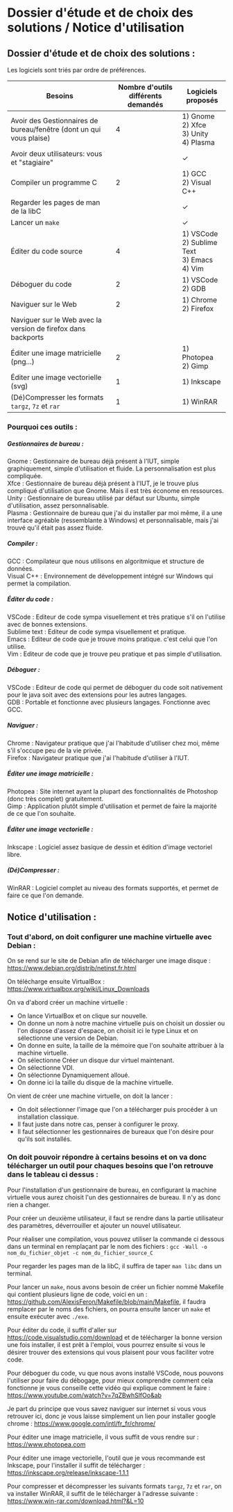 # Dossier d'étude et de choix des solutions / Notice d'utilisation


## Dossier d'étude et de choix des solutions :

Les logiciels sont triés par ordre de préférences.

| Besoins                                                               | Nombre d'outils différents demandés | Logiciels proposés                                            |
| --------------------------------------------------------------------- | ----------------------------------- | ------------------------------------------------------------- |
| Avoir des Gestionnaires de bureau/fenêtre (dont un qui vous plaise)   | 4                                   | 1) Gnome <br/> 2) Xfce <br/> 3) Unity <br/> 4) Plasma         |
| Avoir deux utilisateurs: vous et "stagiaire"                          |                                     | ✓                                                             |
| Compiler un programme C                                               | 2                                   | 1) GCC <br/> 2) Visual C++                                    |
| Regarder les pages de man de la libC                                  |                                     | ✓                                                             |
| Lancer un `make`                                                      |                                     | ✓                                                             |
| Éditer du code source                                                 | 4                                   | 1) VSCode <br/> 2) Sublime Text <br/> 3) Emacs <br/> 4) Vim   |
| Déboguer du code                                                      | 2                                   | 1) VSCode <br/> 2) GDB                                        |
| Naviguer sur le Web                                                   | 2                                   | 1) Chrome <br/> 2) Firefox                                    |
| Naviguer sur le Web avec la version de firefox dans backports         |                                     |                                                               |
| Éditer une image matricielle (png...)                                 | 2                                   | 1) Photopea <br/> 2) Gimp                                     |
| Éditer une image vectorielle (svg)                                    | 1                                   | 1) Inkscape                                                   |
| (Dé)Compresser les formats `targz`, `7z` et `rar`                     | 1                                   | 1) WinRAR                                                     |

### Pourquoi ces outils :

##### Gestionnaires de bureau :
Gnome : Gestionnaire de bureau déjà présent à l'IUT, simple graphiquement, simple d'utilisation et fluide. La personnalisation est plus compliquée. <br/> 
Xfce : Gestionnaire de bureau déjà présent à l'IUT, je le trouve plus compliqué d'utilisation que Gnome. Mais il est très économe en ressources. <br/>
Unity : Gestionnaire de bureau utilisé par défaut sur Ubuntu, simple d'utilisation, assez personnalisable. <br/>
Plasma : Gestionnaire de bureau que j'ai du installer par moi même, il a une interface agréable (ressemblante à Windows) et personnalisable, mais j'ai trouvé qu'il était pas assez fluide.

##### Compiler :
GCC : Compilateur que nous utilisons en algoritmique et structure de données. <br/>
Visual C++ : Environnement de développement intégré sur Windows qui permet la compilation.

##### Éditer du code :
VSCode : Editeur de code sympa visuellement et très pratique s'il on l'utilise avec de bonnes extensions. <br/>
Sublime text : Editeur de code sympa visuellement et pratique. <br/>
Emacs : Editeur de code que je trouve moins pratique. c'est celui que l'on utilise. <br/>
Vim : Editeur de code que je trouve peu pratique et pas simple d'utilisation. 

##### Déboguer :
VSCode : Editeur de code qui permet de déboguer du code soit nativement pour le java soit avec des extensions pour les autres langages. <br/>
GDB : Portable et fonctionne avec plusieurs langages. Fonctionne avec GCC.

##### Naviguer :
Chrome : Navigateur pratique que j'ai l'habitude d'utiliser chez moi, même s'il s'occupe peu de la vie privée. <br/>
Firefox : Navigateur pratique que j'ai l'habitude d'utiliser à l'IUT.

##### Éditer une image matricielle :
Photopea : Site internet ayant la plupart des fonctionnalités de Photoshop (donc très complet) gratuitement. <br/>
Gimp : Application plutôt simple d'utilisation et permet de faire la majorité de ce que l'on souhaite.

##### Éditer une image vectorielle :
Inkscape : Logiciel assez basique de dessin et édition d'image vectoriel libre. 

##### (Dé)Compresser :
WinRAR : Logiciel complet au niveau des formats supportés, et permet de faire ce que l'on demande.


## Notice d'utilisation :

### Tout d'abord, on doit configurer une machine virtuelle avec Debian :
On se rend sur le site de Debian afin de télécharger une image disque : https://www.debian.org/distrib/netinst.fr.html <br/>

On télécharge ensuite VirtualBox : https://www.virtualbox.org/wiki/Linux_Downloads

On va d'abord créer un machine virtuelle :
- On lance VirtualBox et on clique sur nouvelle.
- On donne un nom à notre machine virtuelle puis on choisit un dossier ou l'on dispose d'assez d'espace, on choisit ici le type Linux et on sélectionne une version de Debian. 
- On donne en suite, la taille de la mémoire que l'on souhaite attribuer à la machine virtuelle.
- On sélectionne Créer un disque dur virtuel maintenant.
- On sélectionne VDI.
- On sélectionne Dynamiquement alloué.
- On donne ici la taille du disque de la machine virtuelle. 

On vient de créer une machine virtuelle, on doit la lancer :
- On doit sélectionner l'image que l'on a télécharger puis procéder à un installation classique.
- Il faut juste dans notre cas, penser à configurer le proxy.
- Il faut sélectionner les gestionnaires de bureaux que l'on désire pour qu'ils soit installés.

### On doit pouvoir répondre à certains besoins et on va donc télécharger un outil pour chaques besoins que l'on retrouve dans le tableau ci dessus :

Pour l'installation d'un gestionnaire de bureau, en configurant la machine virtuelle vous aurez choisit l'un des gestionnaires de bureau. Il n'y as donc rien a changer. <br/>

Pour créer un deuxième utilisateur, il faut se rendre dans la partie utilisateur des paramètres, déverrouiller et ajouter un nouvel utilisateur. <br/>

Pour réaliser une compilation, vous pouvez utiliser la commande ci dessous dans un terminal en remplaçant par le nom des fichiers : `gcc -Wall -o nom_du_fichier_objet -c nom_du_fichier_source_C` <br/>

Pour regarder les pages man de la libC, il suffira de taper `man libc` dans un terminal. <br/>

Pour lancer un `make`, nous avons besoin de créer un fichier nommé Makefile qui contient plusieurs ligne de code, voici en un : https://github.com/AlexisFeron/Makefile/blob/main/Makefile, il faudra remplacer par le noms des fichiers, on pourra ensuite lancer un `make` et ensuite exécuter avec `./exe`.<br/>

Pour éditer du code, il suffit d'aller sur https://code.visualstudio.com/download et de télécharger la bonne version une fois installer, il est prêt à l'emploi, vous pourrez ensuite si vous le désirer trouver des extensions qui vous plaisent pour vous faciliter votre code. <br/>

Pour déboguer du code, vu que nous avons installé VSCode, nous pouvons l'utiliser pour faire du débogage, pour mieux comprendre comment cela fonctionne je vous conseille cette vidéo qui explique comment le faire : https://www.youtube.com/watch?v=7qZBwhSlfOo&ab <br/>

Je part du principe que vous savez naviguer sur internet si vous vous retrouver ici, donc je vous laisse simplement un lien pour installer google chrome : https://www.google.com/intl/fr_fr/chrome/ <br/>

Pour éditer une image matricielle, il vous suffit de vous rendre sur : https://www.photopea.com <br/>

Pour éditer une image vectorielle, l'outil que je vous recommande est Inkscape, pour l'installer il suffit de télécharger : https://inkscape.org/release/inkscape-1.1.1 <br/>

Pour compresser et décompresser les suivants formats `targz`, `7z` et `rar`, on va installer WinRAR, il suffit de le télécharger à l'adresse suivante : https://www.win-rar.com/download.html?&L=10 